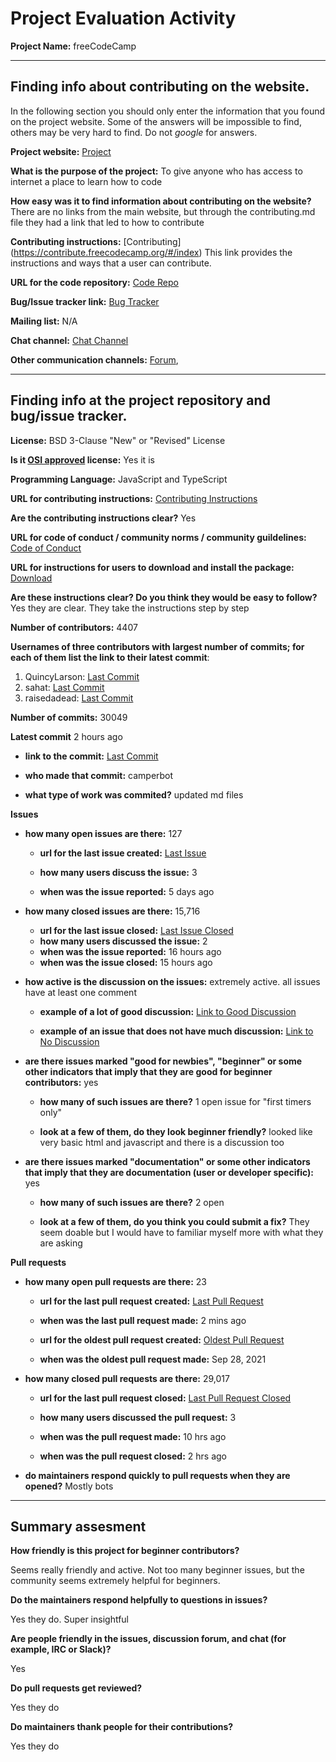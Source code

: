 # Project Evaluation Activity



__Project Name:__  freeCodeCamp


---

## Finding info about contributing on the website.

In the following section you should only enter the information that you
found on the project website. Some of the answers will be impossible to find, others
may be very hard to find. Do not _google_ for answers.

__Project website:__ [Project](https://www.freecodecamp.org/)


__What is the purpose of the project:__ To give anyone who has access to internet a place to learn how to code


__How easy was it to find information about contributing on the website?__ There are no links from the main website, but through the contributing.md file they had a link that led to how to contribute


__Contributing instructions:__ [Contributing] (https://contribute.freecodecamp.org/#/index)
This link provides the instructions and ways that a user can contribute.


__URL for the code repository:__ [Code Repo](https://github.com/freeCodeCamp/freeCodeCamp)

__Bug/Issue tracker link:__ [Bug Tracker](https://github.com/freeCodeCamp/freeCodeCamp/issues)

__Mailing list:__ N/A

__Chat channel:__ [Chat Channel](https://chat.freecodecamp.org/home)

__Other communication channels:__ 
[Forum](https://forum.freecodecamp.org/), 

---

## Finding info at the project repository and bug/issue tracker.

__License:__ BSD 3-Clause "New" or "Revised" License

__Is it [OSI approved](https://opensource.org/licenses/alphabetical) license:__ Yes it is

__Programming Language:__ JavaScript and TypeScript

__URL for contributing instructions:__ [Contributing Instructions](https://github.com/freeCodeCamp/freeCodeCamp/blob/main/CONTRIBUTING.md)

__Are the contributing instructions clear?__ Yes


__URL for code of conduct / community norms / community guildelines:__ [Code of Conduct](https://github.com/freeCodeCamp/freeCodeCamp/blob/main/CODE_OF_CONDUCT.md)

__URL for instructions for users to download and install the package:__ [Download](https://github.com/freeCodeCamp/freeCodeCamp/blob/main/docs/index.md)


__Are these instructions clear? Do you think they would be easy to follow?__ Yes they are clear. They take the instructions step by step


__Number of contributors:__ 4407


__Usernames of three contributors with largest number of commits; for
each of them list the link to their latest commit__:

1. QuincyLarson: [Last Commit](https://github.com/freeCodeCamp/freeCodeCamp/commit/e21e6c1ce6ba3e8fc3c7a637216cfef9789f4e60)
2. sahat: [Last Commit](https://github.com/freeCodeCamp/freeCodeCamp/commit/2276abb7111c62e8e2e541c8cf62c9a0753378ad)
3. raisedadead: [Last Commit](https://github.com/freeCodeCamp/freeCodeCamp/commit/33ecfb6e3bc7fbb858a534d6369eb9e50048dfd6)


__Number of commits:__ 30049

__Latest commit__ 2 hours ago

- __link to the commit:__ [Last Commit](https://github.com/freeCodeCamp/freeCodeCamp/commit/00c9bc590950db25c21fed27290cdbf1cac26472)

- __who made that commit:__ camperbot

- __what type of work was commited?__ updated md files


__Issues__

- __how many open issues are there:__ 127

    - __url for the last issue created:__ [Last Issue](https://github.com/freeCodeCamp/freeCodeCamp/issues/45419)

    - __how many users discuss the issue:__ 3
    
    - __when was the issue reported:__ 5 days ago
    

- __how many closed issues are there:__ 15,716
    - __url for the last issue closed:__ [Last Issue Closed](https://github.com/freeCodeCamp/freeCodeCamp/issues/45443)
    - __how many users discussed the issue:__ 2
    - __when was the issue reported:__ 16 hours ago
    - __when was the issue closed:__ 15 hours ago 

- __how active is the discussion on the issues:__ extremely active. all issues have at least one comment

    - __example of a lot of good discussion:__ [Link to Good Discussion](https://github.com/freeCodeCamp/freeCodeCamp/issues/45419)
    
    - __example of an issue that does not have much discussion:__ [Link to No Discussion](https://github.com/freeCodeCamp/freeCodeCamp/issues/45443)



- __are there issues marked "good for newbies", "beginner" or some other indicators that imply that they are good for beginner contributors:__ yes

    - __how many of such issues are there?__ 1 open issue for "first timers only"
    
    - __look at a few of them, do they look beginner friendly?__ looked like very basic html and javascript and there is a discussion too



- __are there issues marked "documentation" or some other indicators that imply that they are documentation (user or developer specific):__ yes

    - __how many of such issues are there?__ 2 open
    
    - __look at a few of them, do you think you could submit a fix?__ They seem doable but I would have to familiar myself more with what they are asking



__Pull requests__

- __how many open pull requests are there:__ 23

    - __url for the last pull request created:__ [Last Pull Request](https://github.com/freeCodeCamp/freeCodeCamp/pull/45447)
    
    - __when was the last pull request made:__ 2 mins ago

    - __url for the oldest pull request created:__ [Oldest Pull Request](https://github.com/freeCodeCamp/freeCodeCamp/pull/43605)
    
    - __when was the oldest pull request made:__ Sep 28, 2021

- __how many closed pull requests are there:__ 29,017

    - __url for the last pull request closed:__ [Last Pull Request Closed](https://github.com/freeCodeCamp/freeCodeCamp/pull/45445)
    
    - __how many users discussed the pull request:__ 3
    
    - __when was the pull request made:__  10 hrs ago
    
    - __when was the pull request closed:__ 2 hrs ago
    

- __do maintainers respond quickly to pull requests when they are opened?__ Mostly bots





---


## Summary assesment
__How friendly is this project for beginner contributors?__

Seems really friendly and active. Not too many beginner issues, but the community seems extremely helpful for beginners.

__Do the maintainers respond helpfully to questions in issues?__

Yes they do. Super insightful

__Are people friendly in the issues, discussion forum, and chat (for example, IRC or Slack)?__

Yes

__Do pull requests get reviewed?__

Yes they do

__Do maintainers thank people for their contributions?__

Yes they do
